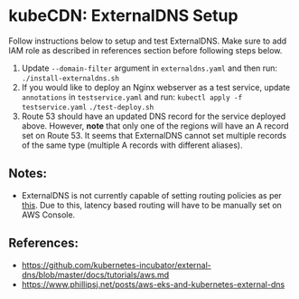 # kubeCDN: ExternalDNS Setup

Follow instructions below to setup and test ExternalDNS. Make sure to add IAM role as described in references section before following steps below.  

1. Update `--domain-filter` argument in `externaldns.yaml` and then run:
```./install-externaldns.sh```
2. If you would like to deploy an Nginx webserver as a test service, update `annotations` in `testservice.yaml` and run: 
```kubectl apply -f testservice.yaml```
```./test-deploy.sh```
3. Route 53 should have an updated DNS record for the service deployed above. However, **note** that only one of the regions will have an A record set on Route 53. It seems that ExternalDNS cannot set multiple records of the same type (multiple A records with different aliases).


## Notes:
* ExternalDNS is not currently capable of setting routing policies as per [this](https://github.com/kubernetes-incubator/external-dns/issues/571). Due to this, latency based routing will have to be manually set on AWS Console.

## References:
* https://github.com/kubernetes-incubator/external-dns/blob/master/docs/tutorials/aws.md
* https://www.phillipsj.net/posts/aws-eks-and-kubernetes-external-dns
